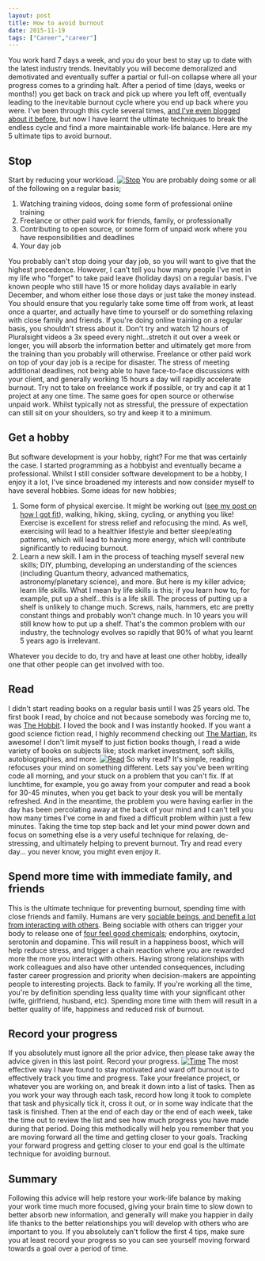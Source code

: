 ```yaml
---
layout: post
title: How to avoid burnout
date: 2015-11-19
tags: ["Career","career"]
---
```


You work hard 7 days a week, and you do your best to stay up to date with the latest industry trends.  Inevitably you will become demoralized and demotivated and eventually suffer a partial or full-on collapse where all your progress comes to a grinding halt.  After a period of time (days, weeks or months!) you get back on track and pick up where you left off, eventually leading to the inevitable burnout cycle where you end up back where you were.  I've been through this cycle several times, [and I've even blogged about it before](https://www.developerhandbook.com/career/my-learning-hangover/), but now I have learnt the ultimate techniques to break the endless cycle and find a more maintainable work-life balance. Here are my 5 ultimate tips to avoid burnout.

## Stop

Start by reducing your workload. [![Stop](https://www.developerhandbook.com/wp-content/uploads/2015/11/stop.png)](stop.png) You are probably doing some or all of the following on a regular basis;

1.  Watching training videos, doing some form of professional online training
2.  Freelance or other paid work for friends, family, or professionally
3.  Contributing to open source, or some form of unpaid work where you have responsibilities and deadlines
4.  Your day job

You probably can't stop doing your day job, so you will want to give that the highest precedence.  However, I can't tell you how many people I've met in my life who "forget" to take paid leave (holiday days) on a regular basis.  I've known people who still have 15 or more holiday days available in early December, and whom either lose those days or just take the money instead.  You should ensure that you regularly take some time off from work, at least once a quarter, and actually have time to yourself or do something relaxing with close family and friends. If you're doing online training on a regular basis, you shouldn't stress about it.  Don't try and watch 12 hours of Pluralsight videos a 3x speed every night...stretch it out over a week or longer, you will absorb the information better and ultimately get more from the training than you probably will otherwise. Freelance or other paid work on top of your day job is a recipe for disaster.   The stress of meeting additional deadlines, not being able to have face-to-face discussions with your client, and generally working 15 hours a day will rapidly accelerate burnout.  Try not to take on freelance work if possible, or try and cap it at 1 project at any one time.  The same goes for open source or otherwise unpaid work.  Whilst typically not as stressful, the pressure of expectation can still sit on your shoulders, so try and keep it to a minimum.  

## Get a hobby

But software development is your hobby, right?  For me that was certainly the case.  I started programming as a hobbyist and eventually became a professional.  Whilst I still consider software development to be a hobby, I enjoy it a lot, I've since broadened my interests and now consider myself to have several hobbies. Some ideas for new hobbies;

1.  Some form of physical exercise.  It might be working out ([see my post on how I got fit](https://www.developerhandbook.com/career/devs-this-is-how-i-got-fit/)), walking, hiking, skiing, cycling, or anything you like!  Exercise is excellent for stress relief and refocusing the mind.  As well, exercising will lead to a healthier lifestyle and better sleep/eating patterns, which will lead to having more energy, which will contribute significantly to reducing burnout.
2.  Learn a new skill.  I am in the process of teaching myself several new skills; DIY, plumbing, developing an understanding of the sciences (including Quantum theory, advanced mathematics, astronomy/planetary science), and more.  But here is my killer advice; learn life skills.  What I mean by life skills is this; if you learn how to, for example, put up a shelf...this is a life skill.  The process of putting up a shelf is unlikely to change much.  Screws, nails, hammers, etc are pretty constant things and probably won't change much.  In 10 years you will still know how to put up a shelf.  That's the common problem with our industry, the technology evolves so rapidly that 90% of what you learnt 5 years ago is irrelevant.

Whatever you decide to do, try and have at least one other hobby, ideally one that other people can get involved with too.  

## Read

I didn't start reading books on a regular basis until I was 25 years old.  The first book I read, by choice and not because somebody was forcing me to, was [The Hobbit](http://www.amazon.co.uk/gp/product/0007458428/ref=as_li_tl?ie=UTF8&camp=1634&creative=6738&creativeASIN=0007458428&linkCode=as2&tag=jprecom-21).  I loved the book and I was instantly hooked.  If you want a good science fiction read, I highly recommend checking out [The Martian](http://www.amazon.co.uk/gp/product/1785031139/ref=as_li_tl?ie=UTF8&camp=1634&creative=6738&creativeASIN=1785031139&linkCode=as2&tag=jprecom-21), its awesome! I don't limit myself to just fiction books though, I read a wide variety of books on subjects like; stock market investment, soft skills, autobiographies, and more. [![Read](https://www.developerhandbook.com/wp-content/uploads/2015/11/book.png)](book.png) So why read?  It's simple, reading refocuses your mind on something different.  Lets say you've been writing code all morning, and your stuck on a problem that you can't fix.  If at lunchtime, for example, you go away from your computer and read a book for 30-45 minutes, when you get back to your desk you will be mentally refreshed.  And in the meantime, the problem you were having earlier in the day has been percolating away at the back of your mind and I can't tell you how many times I've come in and fixed a difficult problem within just a few minutes. Taking the time top step back and let your mind power down and focus on something else is a very useful technique for relaxing, de-stressing, and ultimately helping to prevent burnout. Try and read every day... you never know, you might even enjoy it.  

## Spend more time with immediate family, and friends

This is the ultimate technique for preventing burnout, spending time with close friends and family.  Humans are very [sociable beings, and benefit a lot from interacting with others](http://www.huffingtonpost.com/pascal-vrticka/human-social-development_b_3921942.html). Being sociable with others can trigger your body to release one of [four feel good chemicals](https://www.psychologies.co.uk/self/how-to-boost-your-natural-feelgood-chemicals.html); endorphins, oxytocin, serotonin and dopamine.  This will result in a happiness boost, which will help reduce stress, and trigger a chain reaction where you are rewarded more the more you interact with others.  Having strong relationships with work colleagues and also have other untended consequences, including faster career progression and priority when decision-makers are appointing people to interesting projects. Back to family.  If you're working all the time, you're by definition spending less quality time with your significant other (wife, girlfriend, husband, etc).  Spending more time with them will result in a better quality of life, happiness and reduced risk of burnout.  

## Record your progress

If you absolutely must ignore all the prior advice, then please take away the advice given in this last point.  Record your progress. [![Time](https://www.developerhandbook.com/wp-content/uploads/2015/11/time.png)](time.png) The most effective way I have found to stay motivated and ward off burnout is to effectively track you time and progress.  Take your freelance project, or whatever you are working on, and break it down into a list of tasks.  Then as you work your way through each task, record how long it took to complete that task and physically tick it, cross it out, or in some way indicate that the task is finished.  Then at the end of each day or the end of each week, take the time out to review the list and see how much progress you have made during that period.  Doing this methodically will help you remember that you are moving forward all the time and getting closer to your goals. Tracking your forward progress and getting closer to your end goal is the ultimate technique for avoiding burnout.

## Summary

Following this advice will help restore your work-life balance by making your work time much more focused, giving your brain time to slow down to better absorb new information, and generally will make you happier in daily life thanks to the better relationships you will develop with others who are important to you.  If you absolutely can't follow the first 4 tips, make sure you at least record your progress so you can see yourself moving forward towards a goal over a period of time.